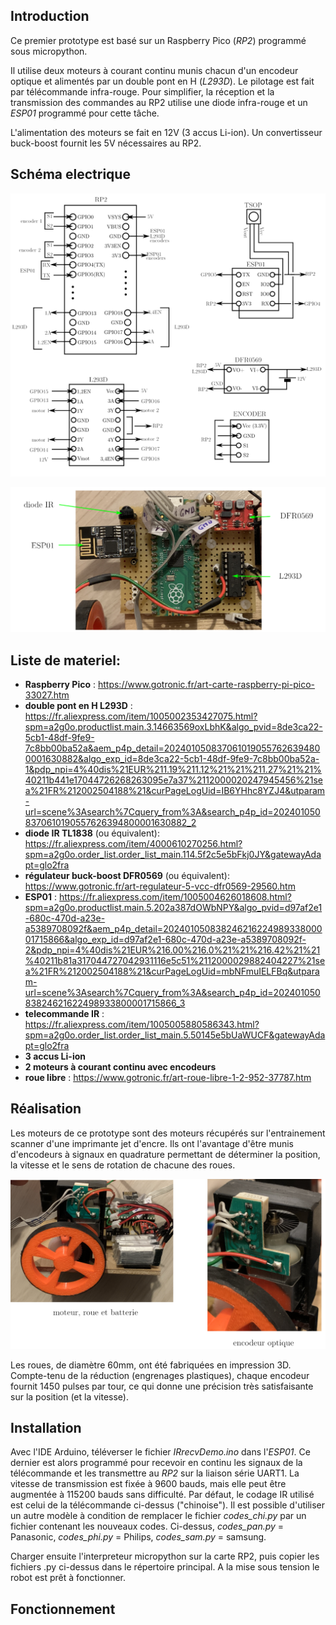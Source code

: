

## Introduction

Ce premier prototype est basé sur un Raspberry Pico (_RP2_) programmé sous micropython.

Il utilise deux moteurs à courant continu munis chacun d'un encodeur optique et alimentés par un double pont en H (_L293D_). Le pilotage est fait par télécommande infra-rouge. Pour simplifier, la réception et la transmission des commandes au RP2 utilise une diode infra-rouge et un _ESP01_ programmé pour cette tâche.

L'alimentation des moteurs se fait en 12V (3 accus Li-ion). Un convertisseur buck-boost fournit les 5V nécessaires au RP2.

## Schéma electrique
![](Schema.png)

![](photo_3.png)

## Liste de materiel:
- __Raspberry Pico__ : https://www.gotronic.fr/art-carte-raspberry-pi-pico-33027.htm
- __double pont en H L293D__ : https://fr.aliexpress.com/item/1005002353427075.html?spm=a2g0o.productlist.main.3.14663569oxLbhK&algo_pvid=8de3ca22-5cb1-48df-9fe9-7c8bb00ba52a&aem_p4p_detail=2024010508370610190557626394800001630882&algo_exp_id=8de3ca22-5cb1-48df-9fe9-7c8bb00ba52a-1&pdp_npi=4%40dis%21EUR%211.19%211.12%21%21%211.27%21%21%40211b441e17044726268263095e7a37%2112000020247945456%21sea%21FR%212002504188%21&curPageLogUid=IB6YHhc8YZJ4&utparam-url=scene%3Asearch%7Cquery_from%3A&search_p4p_id=2024010508370610190557626394800001630882_2
- __diode IR TL1838__ (ou équivalent): https://fr.aliexpress.com/item/4000610270256.html?spm=a2g0o.order_list.order_list_main.114.5f2c5e5bFkj0JY&gatewayAdapt=glo2fra
- __régulateur buck-boost DFR0569__ (ou équivalent): https://www.gotronic.fr/art-regulateur-5-vcc-dfr0569-29560.htm
- __ESP01__ : https://fr.aliexpress.com/item/1005004626018608.html?spm=a2g0o.productlist.main.5.202a387dOWbNPY&algo_pvid=d97af2e1-680c-470d-a23e-a5389708092f&aem_p4p_detail=20240105083824621622498933800001715866&algo_exp_id=d97af2e1-680c-470d-a23e-a5389708092f-2&pdp_npi=4%40dis%21EUR%216.00%216.0%21%21%216.42%21%21%40211b81a317044727042931116e5c51%2112000029882404227%21sea%21FR%212002504188%21&curPageLogUid=mbNFmuIELFBq&utparam-url=scene%3Asearch%7Cquery_from%3A&search_p4p_id=20240105083824621622498933800001715866_3
- __telecommande IR__ : https://fr.aliexpress.com/item/1005005880586343.html?spm=a2g0o.order_list.order_list_main.5.50145e5bUaWUCF&gatewayAdapt=glo2fra
- __3 accus Li-ion__
- __2 moteurs à courant continu avec encodeurs__
- __roue libre__ : https://www.gotronic.fr/art-roue-libre-1-2-952-37787.htm

## Réalisation

Les moteurs de ce prototype sont des moteurs récupérés sur l'entrainement scanner d'une imprimante jet d'encre. Ils ont l'avantage d'être munis d'encodeurs à signaux en quadrature permettant de déterminer la position, la vitesse et le sens de rotation de chacune des roues. 

![](photo_2.png)

Les roues, de diamètre 60mm, ont été fabriquées en impression 3D. Compte-tenu de la réduction (engrenages plastiques), chaque encodeur fournit 1450 pulses par tour, ce qui donne une précision très satisfaisante sur la position (et la vitesse).

## Installation

Avec l'IDE Arduino, téléverser le fichier _IRrecvDemo.ino_ dans l'_ESP01_. Ce dernier est alors programmé pour recevoir en continu les signaux de la télécommande et les transmettre au _RP2_ sur la liaison série UART1. La vitesse de transmission est fixée à 9600 bauds, mais elle peut être augmentée à 115200 bauds sans difficulté. Par défaut, le codage IR utilisé est celui de la télécommande ci-dessus ("chinoise"). Il est possible d'utiliser un autre modèle à condition de remplacer le fichier _codes_chi.py_ par un fichier contenant les nouveaux codes. Ci-dessus, _codes_pan.py_ = Panasonic, _codes_phi.py_ = Philips, _codes_sam.py_ = samsung.

Charger ensuite l'interpreteur micropython sur la carte RP2, puis copier les fichiers .py ci-dessus dans le répertoire principal. A la mise sous tension le robot est prêt à fonctionner.

## Fonctionnement

  
